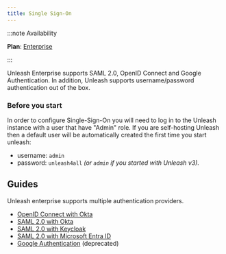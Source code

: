 ```yaml
---
title: Single Sign-On
---
```


:::note Availability

**Plan**: [Enterprise](https://www.getunleash.io/pricing)

:::

Unleash Enterprise supports SAML 2.0, OpenID Connect and Google Authentication. In addition, Unleash supports username/password authentication out of the box.

### Before you start

In order to configure Single-Sign-On you will need to log in to the Unleash instance with a user that have "Admin" role. If you are self-hosting Unleash then a default user will be automatically created the first time you start unleash:

- username: `admin`
- password: `unleash4all` _(or `admin` if you started with Unleash v3)._

## Guides

Unleash enterprise supports multiple authentication providers.

- [OpenID Connect with Okta](../how-to/how-to-add-sso-open-id-connect)
- [SAML 2.0 with Okta](../how-to/how-to-add-sso-saml)
- [SAML 2.0 with Keycloak](../how-to/how-to-add-sso-saml-keycloak)
- [SAML 2.0 with Microsoft Entra ID](../how-to/how-to-add-sso-azure-saml)
- [Google Authentication](../how-to/how-to-add-sso-google) (deprecated)
